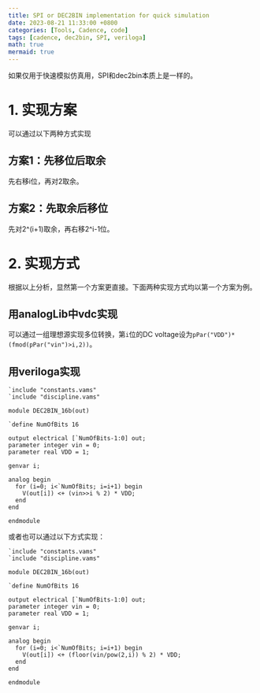 ```yaml
---
title: SPI or DEC2BIN implementation for quick simulation
date: 2023-08-21 11:33:00 +0800
categories: [Tools, Cadence, code]
tags: [cadence, dec2bin, SPI, veriloga]
math: true
mermaid: true
---
```


如果仅用于快速模拟仿真用，SPI和dec2bin本质上是一样的。

# 1. 实现方案
可以通过以下两种方式实现
## 方案1：先移位后取余
先右移i位，再对2取余。

## 方案2：先取余后移位
先对2^(i+1)取余，再右移2^i-1位。

# 2. 实现方式
根据以上分析，显然第一个方案更直接。下面两种实现方式均以第一个方案为例。
## 用analogLib中vdc实现
可以通过一组理想源实现多位转换，第`i`位的DC voltage设为`pPar("VDD")*(fmod(pPar("vin")>i,2))`。
## 用veriloga实现

```
`include "constants.vams"
`include "discipline.vams"

module DEC2BIN_16b(out)

`define NumOfBits 16

output electrical [`NumOfBits-1:0] out;
parameter integer vin = 0;
parameter real VDD = 1;

genvar i;

analog begin
  for (i=0; i<`NumOfBits; i=i+1) begin
    V(out[i]) <+ (vin>>i % 2) * VDD;
  end
end

endmodule
```

或者也可以通过以下方式实现：

```
`include "constants.vams"
`include "discipline.vams"

module DEC2BIN_16b(out)

`define NumOfBits 16

output electrical [`NumOfBits-1:0] out;
parameter integer vin = 0;
parameter real VDD = 1;

genvar i;

analog begin
  for (i=0; i<`NumOfBits; i=i+1) begin
    V(out[i]) <+ (floor(vin/pow(2,i)) % 2) * VDD;
  end
end

endmodule
```

